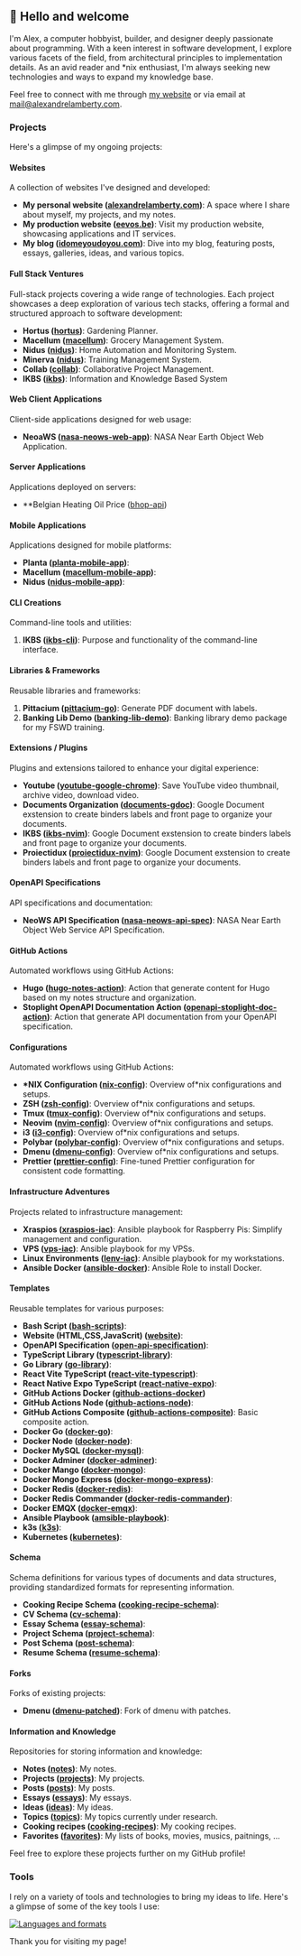 ## 👋 Hello and welcome

I'm Alex, a computer hobbyist, builder, and designer deeply passionate about programming. With a keen interest in software development, I explore various facets of the field, from architectural principles to implementation details. As an avid reader and *nix enthusiast, I'm always seeking new technologies and ways to expand my knowledge base.

Feel free to connect with me through [my website](https://alexandrelamberty.com) or via email at <mail@alexandrelamberty.com>.

### Projects

Here's a glimpse of my ongoing projects:

#### Websites

A collection of websites I've designed and developed:

* **My personal website ([alexandrelamberty.com](https://github.com/alexandrelamberty/personal-website))**: A space where I share about myself, my projects, and my notes.
* **My production website ([eevos.be](https://github.com/alexandrelamberty/eevos.be))**: Visit my production website, showcasing applications and IT services.
* **My blog ([idomeyoudoyou.com](https://github.com/alexandrelamberty/idomeyoudoyou))**: Dive into my blog, featuring posts, essays, galleries, ideas, and various topics.

#### Full Stack Ventures

 Full-stack projects covering a wide range of technologies. Each project showcases a deep exploration of various tech stacks, offering a formal and structured approach to software development:

* **Hortus ([hortus](https://github.com/alexandrelamberty/hortus))**: Gardening Planner.
* **Macellum ([macellum](https://github.com/alexandrelamberty/macellum))**: Grocery Management System.
* **Nidus ([nidus](https://github.com/alexandrelamberty/nidus))**: Home Automation and Monitoring System.
* **Minerva ([nidus](https://github.com/alexandrelamberty/nidus))**: Training Management System.
* **Collab ([collab](https://github.com/alexandrelamberty/nidus))**: Collaborative Project Management.
* **IKBS ([ikbs](https://github.com/alexandrelamberty/ikbs))**: Information and Knowledge Based System

#### Web Client Applications

Client-side applications designed for web usage:

* **NeoaWS ([nasa-neows-web-app](https://github.com/alexandrelamberty/nasa-neows-webapp))**: NASA Near Earth Object Web Application.

#### Server Applications

Applications deployed on servers:

* **Belgian Heating Oil Price ([bhop-api](https://github.com/alexandrelamberty/bhop))

#### Mobile Applications

Applications designed for mobile platforms:

* **Planta ([planta-mobile-app](https://github.com/alexandrelamberty/planta-mobile-app))**:
* **Macellum ([macellum-mobile-app](https://github.com/alexandrelamberty/macellum-mobile-app))**:
* **Nidus ([nidus-mobile-app](https://github.com/alexandrelamberty/nidus-mobile-app))**:

#### CLI Creations

Command-line tools and utilities:

1. **IKBS ([ikbs-cli](https://github.com/alexandrelamberty/ikbs-cli))**: Purpose and functionality of the command-line interface.

#### Libraries & Frameworks

Reusable libraries and frameworks:

1. **Pittacium ([pittacium-go](https://github.com/alexandrelamberty/pittacium))**: Generate PDF document with labels.
2. **Banking Lib Demo ([banking-lib-demo](https://github.com/alexandrelamberty/banking-lib-demo))**: Banking library demo package for my FSWD training.

#### Extensions / Plugins

Plugins and extensions tailored to enhance your digital experience:

* **Youtube  ([youtube-google-chrome]())**: Save YouTube video thumbnail, archive video, download video.
* **Documents Organization ([documents-gdoc]())**: Google Document exstension to create binders labels and front page to organize your documents.
* **IKBS ([ikbs-nvim](https://github.com/alexandrelamberty/ikbs-nvim))**: Google Document exstension to create binders labels and front page to organize your documents.
* **Proiectidux ([proiectidux-nvim](https://github.com/alexandrelamberty/proiectidux-nvim))**: Google Document exstension to create binders labels and front page to organize your documents.

#### OpenAPI Specifications

API specifications and documentation:

* **NeoWS API Specification ([nasa-neows-api-spec](https://github.com/alexandrelamberty/nasa-neows-api-spec))**: NASA Near Earth Object Web Service API Specification.

#### GitHub Actions

Automated workflows using GitHub Actions:

* **Hugo ([hugo-notes-action](https://github.com/alexandrelamberty/hugo-notes-action))**: Action that generate content for Hugo based on my notes structure and organization.
* **Stoplight OpenAPI Documentation Action ([openapi-stoplight-doc-action](https://github.com/alexandrelamberty/openapi-stoplight-doc-action))**: Action that generate API documentation from your OpenAPI specification.

#### Configurations

Automated workflows using GitHub Actions:

* **\*NIX Configuration ([nix-config](https://github.com/alexandrelamberty/nix-config))**: Overview of*nix configurations and setups.
* **ZSH ([zsh-config](https://github.com/alexandrelamberty/zsh-config))**: Overview of*nix configurations and setups.
* **Tmux ([tmux-config](https://github.com/alexandrelamberty/tmux-config))**: Overview of*nix configurations and setups.
* **Neovim ([nvim-config](https://github.com/alexandrelamberty/nvim-config))**: Overview of*nix configurations and setups.
* **i3 ([i3-config](https://github.com/alexandrelamberty/i3-config))**: Overview of*nix configurations and setups.
* **Polybar ([polybar-config](https://github.com/alexandrelamberty/polybar-config))**: Overview of*nix configurations and setups.
* **Dmenu ([dmenu-config](https://github.com/alexandrelamberty/dmenu-config))**: Overview of*nix configurations and setups.
* **Prettier ([prettier-config](https://github.com/alexandrelamberty/prettier-config))**: Fine-tuned Prettier configuration for consistent code formatting.

#### Infrastructure Adventures

Projects related to infrastructure management:

* **Xraspios ([xraspios-iac](https://github.com/alexandrelamberty/xraspios-iac))**: Ansible playbook for Raspberry Pis: Simplify management and configuration.
* **VPS ([vps-iac](https://github.com/alexandrelamberty/vps-iac))**: Ansible playbook for my VPSs.
* **Linux Environments ([lenv-iac](https://github.com/alexandrelamberty/lenv-iac))**: Ansible playbook for my workstations.
* **Ansible Docker ([ansible-docker](https://github.com/alexandrelamberty/lenv-iac))**: Ansible Role to install Docker.

#### Templates

Reusable templates for various purposes:

* **Bash Script ([bash-scripts](https://github.com/alexandrelamberty/bash-scripts))**:
* **Website (HTML,CSS,JavaScrit) ([website](https://github.com/alexandrelamberty/website))**:
* **OpenAPI Specification ([open-api-specification](https://github.com/alexandrelamberty/openapi))**:
* **TypeScript Library ([typescript-library](https://github.com/alexandrelamberty/typescript-library))**:
* **Go Library ([go-library](https://github.com/alexandrelamberty/go-library))**:
* **React Vite TypeScript ([react-vite-typescript](https://github.com/alexandrelamberty/react-vite-library))**:
* **React Native Expo TypeScript ([react-native-expo](https://github.com/alexandrelamberty/react-native-expo-library))**:
* **GitHub Actions Docker ([github-actions-docker](https://github.com/alexandrelamberty/github-actions-docker))**
* **GitHub Actions Node ([github-actions-node](https://github.com/alexandrelamberty/github-actions-node))**:
* **GitHub Actions Composite ([github-actions-composite](https://github.com/alexandrelamberty/github-action-composite))**: Basic composite action.
* **Docker Go ([docker-go](https://github.com/alexandrelamberty/docker-go))**:
* **Docker Node ([docker-node](https://github.com/alexandrelamberty/docker-node))**:
* **Docker MySQL ([docker-mysql](https://github.com/alexandrelamberty/docker-mysql))**:
* **Docker Adminer ([docker-adminer](https://github.com/alexandrelamberty/docker-adminer))**:
* **Docker Mango ([docker-mongo](https://github.com/alexandrelamberty/docker-mango))**:
* **Docker Mongo Express ([docker-mongo-express](https://github.com/alexandrelamberty/docker-mongo-express))**:
* **Docker Redis ([docker-redis](https://github.com/alexandrelamberty/docker-redis))**:
* **Docker Redis Commander ([docker-redis-commander](https://github.com/alexandrelamberty/docker-redis-commander))**:
* **Docker EMQX ([docker-emqx](https://github.com/alexandrelamberty/docker-emqx))**:
* **Ansible Playbook ([amsible-playbook](https://github.com/alexandrelamberty/ansible-playbook))**:
* **k3s ([k3s](https://github.com/alexandrelamberty/k3s))**:
* **Kubernetes ([kubernetes](https://github.com/alexandrelamberty/kubernetes))**:

#### Schema

Schema definitions for various types of documents and data structures, providing standardized formats for representing information.

* **Cooking Recipe Schema ([cooking-recipe-schema](https://github.com/alexandrelamberty/cooking-recipe-schema))**:
* **CV Schema ([cv-schema](https://github.com/alexandrelamberty/cv-schema))**:
* **Essay Schema ([essay-schema](https://github.com/alexandrelamberty/essay-schema))**:
* **Project Schema ([project-schema](https://github.com/alexandrelamberty/project-schema))**:
* **Post Schema ([post-schema](https://github.com/alexandrelamberty/post-schema))**:
* **Resume Schema ([resume-schema](https://github.com/alexandrelamberty/resume-schema))**:

#### Forks

Forks of existing projects:

* **Dmenu ([dmenu-patched](https://github.com/alexandrelamberty/dmenu-patched))**: Fork of dmenu with patches.

#### Information and Knowledge

Repositories for storing information and knowledge:

* **Notes ([notes](https://github.com/alexandrelamberty/notes))**: My notes.
* **Projects ([projects](https://github.com/alexandrelamberty/projects))**: My projects.
* **Posts ([posts](https://github.com/alexandrelamberty/posts))**: My posts.
* **Essays ([essays](https://github.com/alexandrelamberty/essays))**: My essays.
* **Ideas ([ideas](https://github.com/alexandrelamberty/ideas))**: My ideas.
* **Topics ([topics](https://github.com/alexandrelamberty/topics))**: My topics currently under research.
* **Cooking recipes ([cooking-recipes](https://github.com/alexandrelamberty/cooking-recipes))**: My cooking recipes.
* **Favorites ([favorites](https://github.com/alexandrelamberty/favorites))**: My lists of books, movies, musics, paitnings, ...

Feel free to explore these projects further on my GitHub profile!

### Tools

I rely on a variety of tools and technologies to bring my ideas to life. Here's
a glimpse of some of the key tools I use:

[![Languages and formats](https://skillicons.dev/icons?i=html,css,sass,go,js,ts,react,angular,nestjs,nodejs,express,mysql,postgres,mongodb,redis,nginx,docker,kubernetes,bash,markdown,git,github,githubactions,linux,arch,debian,raspberrypi)](https://skillicons.dev)

Thank you for visiting my page!

